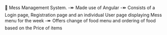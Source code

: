 :pushpin: Mess Management System.
  -:fast_forward: Made use of Angular
  -:fast_forward: Consists of a Login page, Registration page and an individual User page displaying Mess menu for the week
  -:fast_forward: Offers change of food menu and ordering of food based on the Price of items
